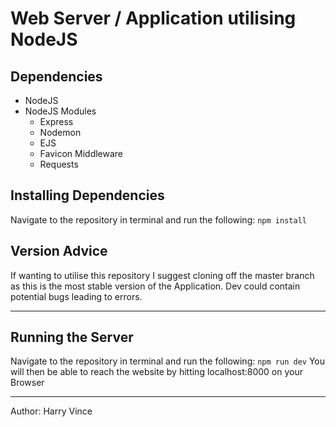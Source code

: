 # Web Server / Application utilising NodeJS
## Dependencies
* NodeJS
* NodeJS Modules
    * Express
    * Nodemon
    * EJS
    * Favicon Middleware
    * Requests

## Installing Dependencies
Navigate to the repository in terminal and run the following: 
`npm install`

## Version Advice
If wanting to utilise this repository I suggest cloning off the master branch as this is the most stable version of the Application. Dev could contain potential bugs leading to errors.

---

## Running the Server
Navigate to the repository in terminal and run the following:
`npm run dev`
You will then be able to reach the website by hitting localhost:8000 on your Browser

---

Author: Harry Vince